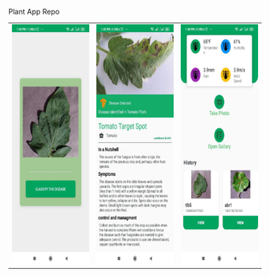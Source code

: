 Plant App Repo

<!--   <tr>
    <td>First Screen Page</td>
     <td>Holiday Mention</td>
     <td>Present day in purple and selected day in pink</td>
  </tr> -->
<table>

  <tr>
    <td><img src="images/screen1.jpeg" width=270 height=480></td>
    <td><img src="images/screen2.jpeg" width=270 height=480></td>
    <td><img src="images/screen3.jpeg" width=270 height=480></td>
  </tr>
 </table>




